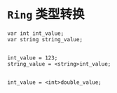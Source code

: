 # ```Ring``` 类型转换

```
var int int_value;
var string string_value;


int_value = 123;
string_value = <string>int_value;


int_value = <int>double_value;
```
